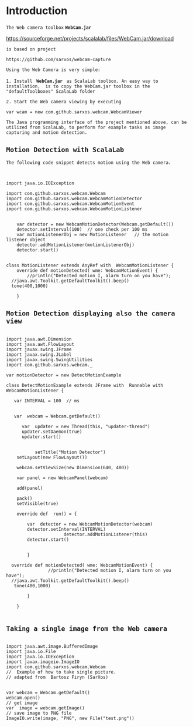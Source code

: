 # Introduction #

`The Web camera toolbox` **`WebCam.jar`**

https://sourceforge.net/projects/scalalab/files/WebCam.jar/download

`is based on project`

`https://github.com/sarxos/webcam-capture`

`Using the Web Camera is very simple:`

`1. Install ` **`WebCam.jar`** ` as ScalaLab toolbox. An easy way to installation,  is to copy the WebCam.jar toolbox in the "defaultToolboxes" ScalaLab folder`

`2. Start the Web camera viewing by executing`

```
var wcam = new com.github.sarxos.webcam.WebcamViewer
```


`The Java programming interface of the project mentioned above, can be utilized from ScalaLab, to perform for example tasks as image capturing and motion detection.`


## `Motion Detection with ScalaLab` ##

`The following code snippet detects motion using the Web camera.`

```


import java.io.IOException

import com.github.sarxos.webcam.Webcam
import com.github.sarxos.webcam.WebcamMotionDetector
import com.github.sarxos.webcam.WebcamMotionEvent
import com.github.sarxos.webcam.WebcamMotionListener


    var detector = new WebcamMotionDetector(Webcam.getDefault())
    detector.setInterval(100)  // one check per 100 ms
    var motionListenerObj = new MotionListener   // the motion listener object
    detector.addMotionListener(motionListenerObj)
    detector.start()
	

class MotionListener extends AnyRef with  WebcamMotionListener {
	override def motionDetected( wme: WebcamMotionEvent) {
		//println("Detected motion I, alarm turn on you have");
  //java.awt.Toolkit.getDefaultToolkit().beep()
  tone(400,1000)

	}
```


## `Motion Detection displaying also the camera view` ##

```

import java.awt.Dimension
import java.awt.FlowLayout
import javax.swing.JFrame
import javax.swing.JLabel
import javax.swing.SwingUtilities
import com.github.sarxos.webcam._

var motionDetector = new DetectMotionExample

class DetectMotionExample extends JFrame with  Runnable with WebcamMotionListener {

   var INTERVAL = 100  // ms


   var  webcam = Webcam.getDefault()
	
	  var  updater = new Thread(this, "updater-thread")
	  updater.setDaemon(true)
	  updater.start()
             
                
           setTitle("Motion Detector")
	setLayout(new FlowLayout())

	webcam.setViewSize(new Dimension(640, 480))

	var panel = new WebcamPanel(webcam)

	add(panel)

	pack()
	setVisible(true)
	
	override def  run() = {

		var  detector = new WebcamMotionDetector(webcam)
		detector.setInterval(INTERVAL)
                      detector.addMotionListener(this)
		detector.start()

			
		}

  override def motionDetected( wme: WebcamMotionEvent) {
                //println("Detected motion I, alarm turn on you have");
  //java.awt.Toolkit.getDefaultToolkit().beep()
   tone(400,1000)

        }

	}


```

## `Taking a single image from the Web camera` ##

```

import java.awt.image.BufferedImage
import java.io.File
import java.io.IOException
import javax.imageio.ImageIO
import com.github.sarxos.webcam.Webcam
//  Example of how to take single picture.
// adapted from  Bartosz Firyn (SarXos)


var webcam = Webcam.getDefault()
webcam.open()
// get image
var  image = webcam.getImage()
// save image to PNG file
ImageIO.write(image, "PNG", new File("test.png"))



```